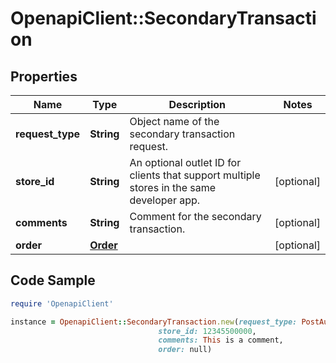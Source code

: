 # OpenapiClient::SecondaryTransaction

## Properties

Name | Type | Description | Notes
------------ | ------------- | ------------- | -------------
**request_type** | **String** | Object name of the secondary transaction request. | 
**store_id** | **String** | An optional outlet ID for clients that support multiple stores in the same developer app. | [optional] 
**comments** | **String** | Comment for the secondary transaction. | [optional] 
**order** | [**Order**](Order.md) |  | [optional] 

## Code Sample

```ruby
require 'OpenapiClient'

instance = OpenapiClient::SecondaryTransaction.new(request_type: PostAuthTransaction,
                                 store_id: 12345500000,
                                 comments: This is a comment,
                                 order: null)
```


